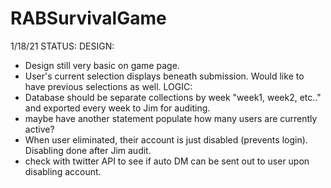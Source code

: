 # RABSurvivalGame


1/18/21 STATUS:
DESIGN:
- Design still very basic on game page.
- User's current selection displays beneath submission.  Would like to have previous selections as well.
LOGIC:
- Database should be separate collections by week "week1, week2, etc.." and exported every week to Jim for auditing.
- maybe have another statement populate how many users are currently active?
- When user eliminated, their account is just disabled (prevents login).  Disabling done after Jim audit.
- check with twitter API to see if auto DM can be sent out to user upon disabling account.

